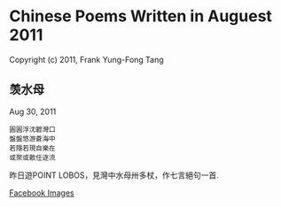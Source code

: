 # Chinese Poems Written in Auguest 2011
Copyright (c) 2011, Frank Yung-Fong Tang

## 羡水母
Aug 30, 2011

```
圓圓浮沈碧灣口
盤盤悠游蒼海中
若隱若現自樂在
或聚或散任逐流
```
昨日遊POINT LOBOS，見灣中水母卅多杖，作七言絕句一首. 

[Facebook Images](https://www.facebook.com/notes/10220897379357116/)
